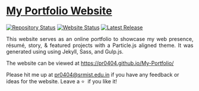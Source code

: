 # <a href="https://people.umass.edu/avsingh" target="_blank">My  Portfolio Website</a>

[![Repository Status](https://img.shields.io/badge/Repository%20Status-Maintained-dark%20green.svg)](https://github.com/AVS1508/My-Alternate-Portfolio-Website/)
[![Website Status](https://img.shields.io/badge/Website%20Status-Online-green)](https://people.umass.edu/avsingh)
[![Latest Release](https://img.shields.io/badge/Latest%20Release-13%20June%202021-yellow.svg)](https://github.com/ParthG26/My-Alternate-Portfolio-Website/commit/master)

 <p align="justify">This website serves as an online portfolio to showcase my web presence, résumé, story, & featured projects with a Particle.js aligned theme. It was generated using using Jekyll, Sass, and Gulp.js.</p>

The website can be viewed at https://pr0404.github.io/My-Portfolio/

Please hit me up at pr0404@srmist.edu.in if you have any feedback or ideas for the website. Leave a :star: &nbsp;if you like it!
